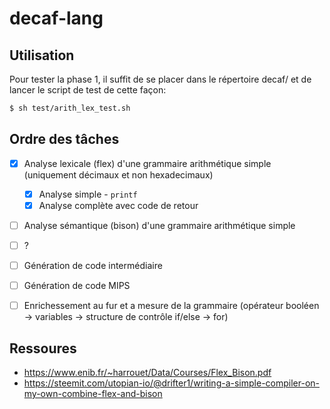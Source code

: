 # decaf-lang

## Utilisation

Pour tester la phase 1, il suffit de se placer dans le répertoire decaf/ et de lancer le script de test de cette façon:
```bash
$ sh test/arith_lex_test.sh
```
## Ordre des tâches

- [x] Analyse lexicale (flex) d'une grammaire arithmétique simple (uniquement décimaux et non hexadecimaux)
  - [x] Analyse simple - `printf`
  - [x] Analyse complète avec code de retour
- [ ] Analyse sémantique (bison) d'une grammaire arithmétique simple
- [ ] ?
- [ ] Génération de code intermédiaire
- [ ] Génération de code MIPS
- [ ] Enrichessement au fur et a mesure de la grammaire (opérateur booléen -> variables -> structure de contrôle if/else -> for)


## Ressoures
- https://www.enib.fr/~harrouet/Data/Courses/Flex_Bison.pdf
- https://steemit.com/utopian-io/@drifter1/writing-a-simple-compiler-on-my-own-combine-flex-and-bison

